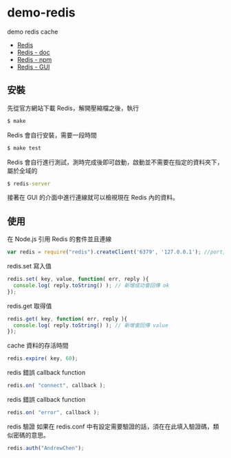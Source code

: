 # demo-redis
demo redis cache

* [Redis](http://redis.io)
* [Redis - doc](http://redis.io/documentation)
* [Redis - npm](https://www.npmjs.com/package/redis)
* [Redis - GUI](http://redisdesktop.com)

## 安裝

先從官方網站下載 Redis，解開壓縮檔之後，執行

``` bat
$ make 
```

Redis 會自行安裝，需要一段時間

``` bat
$ make test
```

Redis 會自行進行測試，測時完成後即可啟動，啟動並不需要在指定的資料夾下，屬於全域的

``` bat
$ redis-server
```

接著在 GUI 的介面中進行連線就可以檢視現在 Redis 內的資料。


## 使用

在 Node.js 引用 Redis 的套件並且連線

``` js
var redis = require("redis").createClient('6379', '127.0.0.1'); //port, IP
```

redis.set 寫入值

``` js
redis.set( key, value, function( err, reply ){
  console.log( reply.toString() ); // 新增成功會回傳 ok
});
```

redis.get 取得值

``` js
redis.get( key, function( err, reply ){
  console.log( reply.toString() ); // 新增會回傳 value
});
```

cache 資料的存活時間

``` js
redis.expire( key, 60);
```

redis 錯誤 callback function

``` js
redis.on( "connect", callback );
```

redis 錯誤 callback function

``` js
redis.on( "error", callback );
```

redis 驗證
如果在 redis.conf 中有設定需要驗證的話，須在在此填入驗證碼，類似密碼的意思。

``` js
redis.auth("AndrewChen");
```